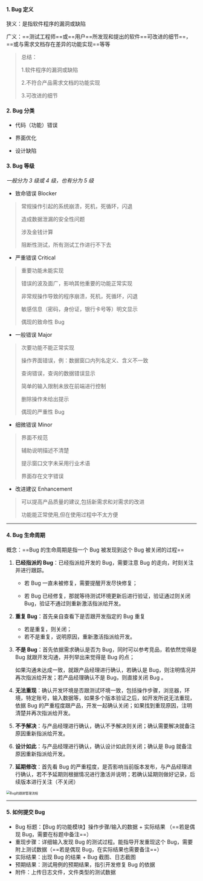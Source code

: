 #### 1. Bug 定义

狭义：是指软件程序的漏洞或缺陷

广义：==测试工程师==或==用户==所发现和提出的软件==可改进的细节==，==或与需求文档存在差异的功能实现==等等

> 总结：
>
> 1.软件程序的漏洞或缺陷
>
> 2.不符合产品需求文档的功能实现
>
> 3.可改进的细节

#### 2. Bug 分类

+ 代码（功能）错误

+ 界面优化

+ 设计缺陷

#### 3. Bug 等级

*一般分为 3 级或 4 级，也有分为 5 级*

* 致命错误 Blocker

> 常规操作引起的系统崩溃，死机，死循环，闪退
>
> 造成数据泄漏的安全性问题
>
> 涉及金钱计算
>
> 阻断性测试，所有测试工作进行不下去

* 严重错误 Critical

> 重要功能未能实现
>
> 错误的波及面广，影响其他重要的功能正常实现
>
> 非常规操作导致的程序崩溃，死机，死循环，闪退
>
> 敏感信息（密码，身份证，银行卡号等）明文显示
>
> 偶现的致命性 Bug

* 一般错误 Major

> 次要功能不能正常实现
>
> 操作界面错误，例：数据窗口内列名定义、含义不一致
>
> 查询错误，查询的数据错误显示
>
> 简单的输入限制未放在前端进行控制
>
> 删除操作未给出提示
>
> 偶现的严重性 Bug

* 细微错误 Minor

> 界面不规范
>
> 辅助说明描述不清楚
>
> 提示窗口文字未采用行业术语
>
> 界面存在文字错误

* 改进建议 Enhancement

> 可以提高产品质量的建议,包括新需求和对需求的改进
>
> 功能能正常使用,但在使用过程中不太方便



---



#### 4. Bug 生命周期

概念：==Bug 的生命周期是指一个 Bug 被发现到这个 Bug 被关闭的过程==

1. **已经指派的 Bug**：已经指派给开发的 Bug，需要注意 Bug 的走向，时刻关注并进行跟踪。

   + 若 Bug 一直未被修复，需要提醒开发尽快修复；

   + 若 Bug 已经修复，那就等待测试环境更新后进行验证，验证通过则关闭 Bug，验证不通过则重新激活指派给开发。

2. **重复 Bug**：首先亲自查看下是否跟开发指定的 Bug 重复

   + 若是重复，则关闭；
   + 若不是重复，说明原因，重新激活指派给开发。

3. **不是 Bug**：首先依据需求确认是否为 Bug，同时可以参考竞品，若依然觉得是 Bug 就跟开发沟通，并列举出来觉得是 Bug 的点；

   如果沟通未达成一致，就跟产品经理进行确认，若确认是 Bug，则注明情况并再次指派给开发；若产品经理确认不是 Bug，则直接关闭 Bug 。

4. **无法重现**：确认开发环境是否跟测试环境一致，包括操作步骤，浏览器，环境，特定账号，输入数据等，如果多个版本验证之后，如开发所说无法重现，依据 Bug 的严重程度跟产品，开发一起确认关闭；如果找到重现原因，注明清楚并再次指派给开发。

5. **不予解决**：与产品经理进行确认，确认不予解决则关闭；确认需要解决就备注原因重新指派给开发。

6. **设计如此**：与产品经理进行确认，确认设计如此则关闭；确认是 Bug 就备注原因重新指派给开发。

7. **延期修改**：首先看 Bug 的严重程度，是否影响当前版本发布，与产品经理进行确认，若不予延期则根据情况进行激活并说明；若确认延期则做好记录，后续版本进行关注（不关闭）

<img src="https://i.loli.net/2021/11/02/q9mxg3reQJMoOA7.png" alt="Bug的跟踪管理流程" style="zoom:60%;" />

---


#### 5. 如何提交 Bug

* Bug 标题：【Bug 的功能模块】操作步骤/输入的数据 + 实际结果 （==若是偶现 Bug，需要在标题中备注==）
* 重现步骤：详细输入发现 Bug 的测试过程。能指导开发重现这个 Bug，需要附上测试数据（==若是偶现 Bug，在实际结果也需要备注==）
* 实际结果：出现 Bug 的结果 +  Bug 截图、日志截图
* 预期结果：测试用例的预期结果，指引开发修复 Bug 的依据
* 附件：上传日志文件，文件类型的测试数据
